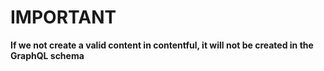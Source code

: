 # IMPORTANT

**If we not create a valid content in contentful, it will not be created in the GraphQL schema**
